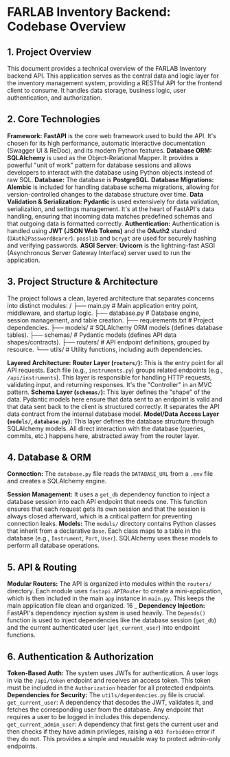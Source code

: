 # FARLAB Inventory Backend: Codebase Overview

## 1. Project Overview

This document provides a technical overview of the FARLAB Inventory backend API. This application serves as
the central data and logic layer for the inventory management system, providing a RESTful API for the
frontend client to consume. It handles data storage, business logic, user authentication, and
authorization.

## 2. Core Technologies

**Framework:** **FastAPI** is the core web framework used to build the API. It's chosen for its high
performance, automatic interactive documentation (Swagger UI & ReDoc), and its modern Python features.
**Database ORM:** **SQLAlchemy** is used as the Object-Relational Mapper. It provides a powerful "unit
of work" pattern for database sessions and allows developers to interact with the database using Python
objects instead of raw SQL.
**Database:** The database is **PostgreSQL**.
**Database Migrations:** **Alembic** is included for handling database schema migrations, allowing for
version-controlled changes to the database structure over time.
**Data Validation & Serialization:** **Pydantic** is used extensively for data validation,
serialization, and settings management. It's at the heart of FastAPI's data handling, ensuring that
incoming data matches predefined schemas and that outgoing data is formatted correctly.
**Authentication:** Authentication is handled using **JWT (JSON Web Tokens)** and the **OAuth2**
standard (`OAuth2PasswordBearer`). `passlib` and `bcrypt` are used for securely hashing and verifying
passwords.
**ASGI Server:** **Uvicorn** is the lightning-fast ASGI (Asynchronous Server Gateway Interface) server
used to run the application.

## 3. Project Structure & Architecture

The project follows a clean, layered architecture that separates concerns into distinct modules:
/
├── main.py # Main application entry point, middleware, and startup logic.
├── database.py # Database engine, session management, and table creation.
├── requirements.txt # Project dependencies.
├── models/ # SQLAlchemy ORM models (defines database tables).
├── schemas/ # Pydantic models (defines API data shapes/contracts).
├── routers/ # API endpoint definitions, grouped by resource.
└── utils/ # Utility functions, including auth dependencies.

**Layered Architecture:**
**Router Layer (`routers/`):** This is the entry point for all API requests. Each file (e.g.,
`instruments.py`) groups related endpoints (e.g., `/api/instruments`). This layer is responsible for
handling HTTP requests, validating input, and returning responses. It's the "Controller" in an MVC pattern.
**Schema Layer (`schemas/`):** This layer defines the "shape" of the data. Pydantic models here
ensure that data sent to an endpoint is valid and that data sent back to the client is structured
correctly. It separates the API data contract from the internal database model.
**Model/Data Access Layer (`models/`, `database.py`):** This layer defines the database structure
through SQLAlchemy models. All direct interaction with the database (queries, commits, etc.) happens here,
abstracted away from the router layer.

## 4. Database & ORM

**Connection:** The `database.py` file reads the `DATABASE_URL` from a `.env` file and creates a
SQLAlchemy engine.

**Session Management:** It uses a `get_db` dependency function to inject a database session into each
API endpoint that needs one. This function ensures that each request gets its own session and that the
session is always closed afterward, which is a critical pattern for preventing connection leaks.
**Models:** The `models/` directory contains Python classes that inherit from a declarative `Base`.
Each class maps to a table in the database (e.g., `Instrument`, `Part`, `User`). SQLAlchemy uses these
models to perform all database operations.

## 5. API & Routing

**Modular Routers:** The API is organized into modules within the `routers/` directory. Each module
uses `fastapi.APIRouter` to create a mini-application, which is then included in the main `app` instance in
`main.py`. This keeps the main application file clean and organized.
16 \_ **Dependency Injection:** FastAPI's dependency injection system is used heavily. The `Depends()`
function is used to inject dependencies like the database session (`get_db`) and the current authenticated
user (`get_current_user`) into endpoint functions.

## 6. Authentication & Authorization

**Token-Based Auth:** The system uses JWTs for authentication. A user logs in via the `/api/token`
endpoint and receives an access token. This token must be included in the `Authorization` header for all
protected endpoints.
**Dependencies for Security:** The `utils/dependencies.py` file is crucial.
`get_current_user`: A dependency that decodes the JWT, validates it, and fetches the corresponding
user from the database. Any endpoint that requires a user to be logged in includes this dependency.
`get_current_admin_user`: A dependency that first gets the current user and then checks if they
have admin privileges, raising a `403 Forbidden` error if they do not. This provides a simple and reusable
way to protect admin-only endpoints.
